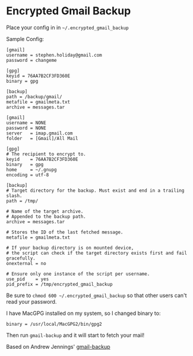 # Encrypted Gmail Backup

Place your config in in `~/.encrypted_gmail_backup`

Sample Config:

	[gmail]
	username = stephen.holiday@gmail.com
	password = changeme

	[gpg]
	keyid = 76AA7B2CF3FD360E
	binary = gpg

	[backup]
	path = /backup/gmail/
	metafile = gmailmeta.txt
	archive = messages.tar

	[gmail]
	username = NONE
	password = NONE
	server   = imap.gmail.com
	folder   = [Gmail]/All Mail

	[gpg]
	# The recipient to encrypt to.
	keyid    = 76AA7B2CF3FD360E
	binary   = gpg
	home     = ~/.gnupg
	encoding = utf-8

	[backup]
	# Target directory for the backup. Must exist and end in a trailing slash.
	path = /tmp/

	# Name of the target archive.
	# Appended to the backup path.
	archive = messages.tar

	# Stores the ID of the last fetched message.
	metafile = gmailmeta.txt

	# If your backup directory is on mounted device,
	# the script can check if the target directory exists first and fail gracefully.
	onexternal = no

	# Ensure only one instance of the script per username.
	use_pid    = yes
	pid_prefix = /tmp/encrypted_gmail_backup

Be sure to `chmod 600 ~/.encrypted_gmail_backup` so that other users can't read your password.

I have MacGPG installed on my system, so I changed binary to:

	binary = /usr/local/MacGPG2/bin/gpg2

Then run `gmail-backup` and it will start to fetch your mail!

Based on Andrew Jennings' [gmail-backup](https://github.com/abjennings/gmail-backup)